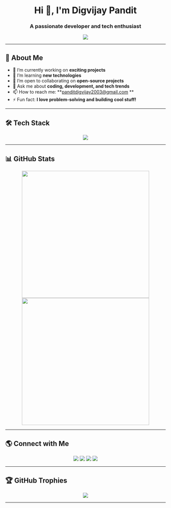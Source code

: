 <h1 align="center">Hi 👋, I'm Digvijay Pandit</h1>
<h3 align="center">A passionate developer and tech enthusiast</h3>

<p align="center">
  <img src="https://readme-typing-svg.herokuapp.com?color=%23F75C7E&size=22&center=true&vCenter=true&width=600&lines=Welcome+to+my+GitHub+Profile!;I'm+a+passionate+developer!;I+love+learning+new+technologies!">
</p>

---

## 🧐 **About Me**
- 🔭 I’m currently working on **exciting projects**
- 🌱 I’m learning **new technologies**
- 👯 I’m open to collaborating on **open-source projects**
- 💬 Ask me about **coding, development, and tech trends**
- 📫 How to reach me: **panditdigvijay2003@gmail.com **
- ⚡ Fun fact: **I love problem-solving and building cool stuff!**

---

## 🛠️ **Tech Stack**

<p align="center">
  <img src="https://skillicons.dev/icons?i=html,css,js,react,angular,nodejs,express,mongodb,nextjs,python,django,java,spring,php,git,github,vscode,linux" />
</p>

---

## 📊 **GitHub Stats**

<p align="center">
  <img src="https://github-readme-stats.vercel.app/api?username=digvijaypandit&show_icons=true&theme=radical" width="400"/>
  <img src="https://github-readme-streak-stats.herokuapp.com/?user=digvijaypandit&theme=radical" width="400"/>
</p>

---

## 🌎 **Connect with Me**

<p align="center">
  <a href="https://linkedin.com/in/digvijaypandit"><img src="https://img.shields.io/badge/LinkedIn-blue?style=for-the-badge&logo=linkedin"></a>
  <a href="https://twitter.com/DigvijayPandit_"><img src="https://img.shields.io/badge/Twitter-blue?style=for-the-badge&logo=twitter"></a>
  <a href="https://dev.to/yourprofile"><img src="https://img.shields.io/badge/Dev.to-black?style=for-the-badge&logo=dev.to"></a>
  <a href="mailto:your-panditdigvijay2003@gmail.com"><img src="https://img.shields.io/badge/Email-red?style=for-the-badge&logo=gmail"></a>
</p>

---

## 🏆 **GitHub Trophies**


<p align="center">
  <img src="https://github-profile-trophy.vercel.app/?username=digvijaypandit&theme=radical&no-frame=true&no-bg=true" />
</p>

---
